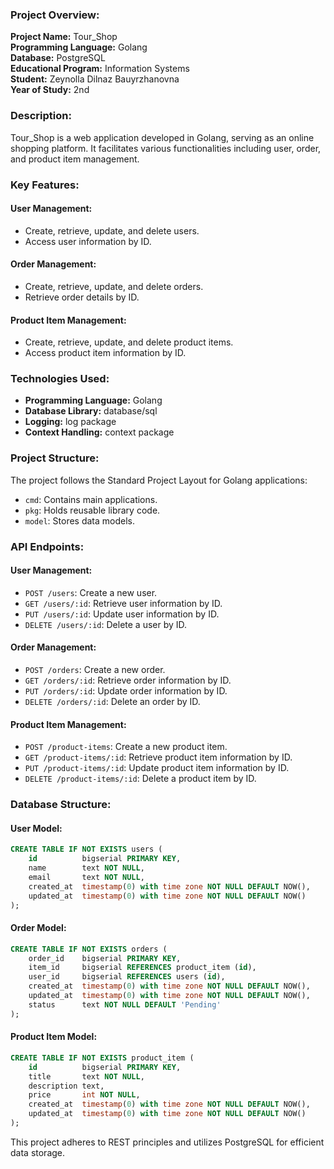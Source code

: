 ### Project Overview:

**Project Name:** Tour_Shop  
**Programming Language:** Golang  
**Database:** PostgreSQL  
**Educational Program:** Information Systems  
**Student:** Zeynolla Dilnaz Bauyrzhanovna  
**Year of Study:** 2nd

### Description:

Tour_Shop is a web application developed in Golang, serving as an online shopping platform. It facilitates various functionalities including user, order, and product item management.

### Key Features:

#### User Management:
- Create, retrieve, update, and delete users.
- Access user information by ID.

#### Order Management:
- Create, retrieve, update, and delete orders.
- Retrieve order details by ID.

#### Product Item Management:
- Create, retrieve, update, and delete product items.
- Access product item information by ID.

### Technologies Used:

- **Programming Language:** Golang
- **Database Library:** database/sql
- **Logging:** log package
- **Context Handling:** context package

### Project Structure:

The project follows the Standard Project Layout for Golang applications:
- `cmd`: Contains main applications.
- `pkg`: Holds reusable library code.
- `model`: Stores data models.

### API Endpoints:

#### User Management:
- `POST /users`: Create a new user.
- `GET /users/:id`: Retrieve user information by ID.
- `PUT /users/:id`: Update user information by ID.
- `DELETE /users/:id`: Delete a user by ID.

#### Order Management:
- `POST /orders`: Create a new order.
- `GET /orders/:id`: Retrieve order information by ID.
- `PUT /orders/:id`: Update order information by ID.
- `DELETE /orders/:id`: Delete an order by ID.

#### Product Item Management:
- `POST /product-items`: Create a new product item.
- `GET /product-items/:id`: Retrieve product item information by ID.
- `PUT /product-items/:id`: Update product item information by ID.
- `DELETE /product-items/:id`: Delete a product item by ID.

### Database Structure:

#### User Model:
```sql
CREATE TABLE IF NOT EXISTS users (
    id          bigserial PRIMARY KEY,
    name        text NOT NULL,
    email       text NOT NULL,
    created_at  timestamp(0) with time zone NOT NULL DEFAULT NOW(),
    updated_at  timestamp(0) with time zone NOT NULL DEFAULT NOW()
);
```

#### Order Model:
```sql
CREATE TABLE IF NOT EXISTS orders (
    order_id    bigserial PRIMARY KEY,
    item_id     bigserial REFERENCES product_item (id),
    user_id     bigserial REFERENCES users (id),
    created_at  timestamp(0) with time zone NOT NULL DEFAULT NOW(),
    updated_at  timestamp(0) with time zone NOT NULL DEFAULT NOW(),
    status      text NOT NULL DEFAULT 'Pending'
);
```

#### Product Item Model:
```sql
CREATE TABLE IF NOT EXISTS product_item (
    id          bigserial PRIMARY KEY,
    title       text NOT NULL,
    description text,
    price       int NOT NULL,
    created_at  timestamp(0) with time zone NOT NULL DEFAULT NOW(),
    updated_at  timestamp(0) with time zone NOT NULL DEFAULT NOW()
);
```

This project adheres to REST principles and utilizes PostgreSQL for efficient data storage.
